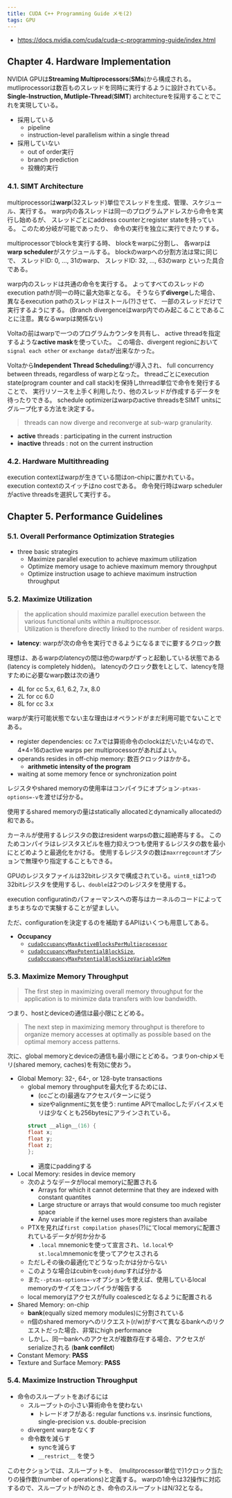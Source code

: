 ```yaml
---
title: CUDA C++ Programming Guide メモ(2)
tags: GPU
---
```


* <https://docs.nvidia.com/cuda/cuda-c-programming-guide/index.html>

## Chapter 4. Hardware Implementation

NVIDIA GPUは**Streaming Multiprocessors**(**SMs**)から構成される。
mutliprocessorは数百ものスレッドを同時に実行するように設計されている。
**Single-Instruction, Mutliple-Thread**(**SIMT**) architectureを採用することでこれを実現している。

* 採用している
    * pipeline
    * instruction-level parallelism within a single thread
* 採用していない
    * out of order実行
    * branch prediction
    * 投機的実行

### 4.1. SIMT Architecture

multiprocessorは**warp**(32スレッド)単位でスレッドを生成、管理、スケジュール、実行する。
warp内の各スレッドは同一のプログラムアドレスから命令を実行し始めるが、
スレッドごとにaddress counterとregister stateを持っている。
このため分岐が可能であったり、
命令の実行を独立に実行できたりする。

multiprocessorでblockを実行する時、
blockをwarpに分割し、
各warpは**warp scheduler**がスケジュールする。
blockのwarpへの分割方法は常に同じで、
スレッドID: 0, ..., 31のwarp、
スレッドID: 32, ..., 63のwarp
といった具合である。

warp内のスレッドは共通の命令を実行する。
よってすべてのスレッドのexecution pathが同一の時に最大効率となる。
そうならず**diverge**した場合、
異なるexecution pathのスレッドはストール(?)させて、
一部のスレッドだけで実行するようにする。
(Branch divergenceはwarp内でのみ起こることであることに注意。異なるwarpは関係ない)

Voltaの前はwarpで一つのプログラムカウンタを共有し、
active threadを指定するような**active mask**を使っていた。
この場合、divergent regionにおいて`signal each other` or `exchange data`が出来なかった。

Voltaから**Independent Thread Scheduling**が導入され、
full concurrency between threads, regardless of warpとなった。
threadごとにexecution state(program counter and call stack)を保持しthrread単位で命令を発行することで、
実行リソースを上手く利用したり、他のスレッドが作成するデータを待ったりできる。
schedule optimizerはwarpのactive threadsをSIMT unitsにグループ化する方法を決定する。

> threads can now diverge and reconverge at sub-warp granularity.

* **active** threads   : participating in the current instruction
* **inactive** threads : not on the current instruction

### 4.2. Hardware Multithreading

execution contextはwarpが生きている間はon-chipに置かれている。
execution contextのスイッチはno costである。
命令発行時はwarp schedulerがactive threadsを選択して実行する。

## Chapter 5. Performance Guidelines

### 5.1. Overall Performance Optimization Strategies

* three basic strategirs
    * Maximize parallel execution to achieve maximum utilization
    * Optimize memory usage to achieve maximum memory throughput
    * Optimize instruction usage to achieve maximum instruction throughput

### 5.2. Maximize Utilization

> the application should maximize parallel execution between the various functional units within a multiprocessor.   
> Utilization is therefore directly linked to the number of resident warps.

* **latency**: warpが次の命令を実行できるようになるまでに要するクロック数

理想は、あるwarpのlatencyの間は他のwarpがずっと起動している状態である(latency is completely hidden)。
latencyのクロック数をLとして、latencyを隠すために必要なwarp数は次の通り

* 4L for cc 5.x, 6.1, 6.2, 7.x, 8.0
* 2L for cc 6.0
* 8L for cc 3.x

warpが実行可能状態でない主な理由はオペランドがまだ利用可能でないことである。

* register dependencies: cc 7.xでは算術命令のclockはだいたい4なので、4*4=16のactive warps per multiprocessorがあればよい。
* operands resides in off-chip memory: 数百クロックはかかる。
    * **arithmetic intensity of the program**
* waiting at some memory fence or synchronization point

レジスタやshared memoryの使用率はコンパイラにオプション`-ptxas-options=-v`を渡せば分かる。

使用するshared memoryの量はstatically allocatedとdynamically allocatedの和である。

カーネルが使用するレジスタの数はresident warpsの数に超絶寄与する。
このためコンパイラはレジスタスピルを極力抑えつつも使用するレジスタの数を最小にとどめようと最適化をかける。
使用するレジスタの数は`maxrregcount`オプションで無理やり指定することもできる。

GPUのレジスタファイルは32bitレジスタで構成されている。`uint8_t`は1つの32bitレジスタを使用するし、`double`は2つのレジスタを使用する。

execution configuratinのパフォーマンスへの寄与はカーネルのコードによってまちまちなので実験することが望ましい。

ただ、configurationを決定するのを補助するAPIはいくつも用意してある。

* **Occupancy**
    * [`cudaOccupancyMaxActiveBlocksPerMultiprocessor`](https://docs.nvidia.com/cuda/cuda-runtime-api/group__CUDART__HIGHLEVEL.html#group__CUDART__HIGHLEVEL_1g5a5d67a3c907371559ba692195e8a38c)
    * [`cudaOccupancyMaxPotentialBlockSize`](https://docs.nvidia.com/cuda/cuda-runtime-api/group__CUDART__HIGHLEVEL.html#group__CUDART__HIGHLEVEL_1gee5334618ed4bb0871e4559a77643fc1), [`cudaOccupancyMaxPotentialBlockSizeVariableSMem`](https://docs.nvidia.com/cuda/cuda-runtime-api/group__CUDART__HIGHLEVEL.html#group__CUDART__HIGHLEVEL_1g77b3bfb154b86e215a5bc01509ce8ea6)

### 5.3. Maximize Memory Throughput

> The first step in maximizing overall memory throughput for the application is to minimize data transfers with low bandwidth.

つまり、hostとdeviceの通信は最小限にとどめる。

> The next step in maximizing memory throughput is therefore to organize memory accesses at optimally as possible based on the optimal memory access patterns.

次に、global memoryとdeviceの通信も最小限にとどめる。つまりon-chipメモリ(shared memory, caches)を有効に使おう。

* Global Memory: 32-, 64-, or 128-byte transactions
    * global memory throughputを最大化するためには、
        * (ccごとの)最適なアクセスパターンに従う
        * sizeやalignmentに気を使う: runtime APIでmallocしたデバイスメモリは少なくとも256bytesにアラインされている。
        ```cpp
        struct __align__(16) {
		float x;
		float y;
		float z;
        };
        ```
        * 適度にpaddingする
* Local Memory: resides in device memory
    * 次のようなデータがlocal memoryに配置される
        * Arrays for which it cannot determine that they are indexed with constant quantites
        * Large structure or arrays that would consume too much register space
        * Any variable if the kernel uses more registers than availabe
    * PTXを見れば`first compilation phases`(?)にてlocal memoryに配置されているデータが何か分かる
        * `.local` mnemonicを使って宣言され、`ld.local`や`st.local`mnemonicを使ってアクセスされる
    * ただしその後の最適化でどうなったかは分からない
    * このような場合はcubinを`cuobjdump`すれば分かる
    * また`--ptxas-options=-v`オプションを使えば、使用しているlocal memoryのサイズをコンパイラが報告する
    * local memoryはアクセスがfully coalescedとなるように配置される 
* Shared Memory: on-chip
    * **bank**(equally sized memory modules)に分割されている
    * n個のshared memoryへのリクエスト(r/w)がすべて異なるbankへのリクエストだった場合、非常にhigh performance
    * しかし、同一bankへのアクセスが複数存在する場合、アクセスがserializeされる (**bank confilct**)
* Constant Memory: **PASS**
* Texture and Surface Memory: **PASS**

### 5.4. Maximize Instruction Throughput

* 命令のスループットをあげるには
    * スループットの小さい算術命令を使わない
        * トレードオフがある: regular functions v.s. insrinsic functions, single-precision v.s. double-precision
    * divergent warpをなくす
    * 命令数を減らす
        * syncを減らす
        * `__restrict__` を使う

このセクションでは、スループットを、　(mulitprocessor単位で)1クロック当たりの操作数(number of operations)と定義する。
warpの1命令は32操作に対応するので、スループットがNのとき、命令のスループットはN/32となる。


